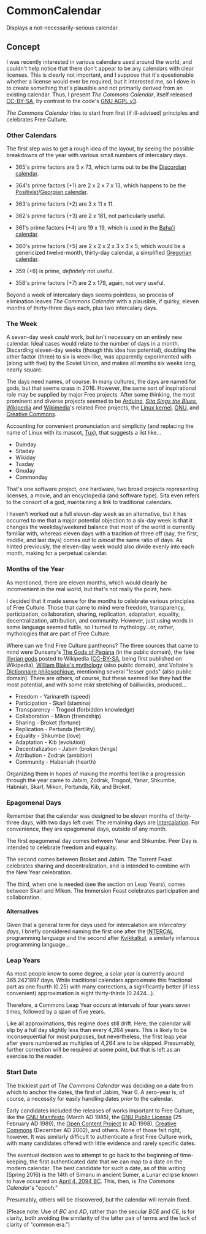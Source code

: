 # CommonCalendar
Displays a not-necessarily-serious calendar.

## Concept

I was recently interested in various calendars used around the world, and couldn't help notice that there don't appear to be any calendars with clear licenses.  This is clearly not important, and I suppose that it's questionable whether a license would ever be required, but it interested me, so I dove in to create something that's plausible and not primarily derived from an existing calendar.  Thus, I present _The Commons Calendar_, itself released [CC-BY-SA](http://creativecommons.org/licenses/by-sa/4.0/legalcode), by contrast to the code's [GNU AGPL v3](https://opensource.org/licenses/agpl-3.0).

_The Commons Calendar_ tries to start from first (if ill-advised) principles and celebrates Free Culture.

### Other Calendars

The first step was to get a rough idea of the layout, by seeing the possible breakdowns of the year with various small numbers of intercalary days.

 - 365's prime factors are 5 x 73, which turns out to be the [Discordian calendar](https://en.wikipedia.org/wiki/Discordian_calendar).
 
 - 364's prime factors (+1) are 2 x 2 x 7 x 13, which happens to be the [Positivist](https://en.wikipedia.org/wiki/Positivist_calendar)/[Georgian calendar](https://en.wikipedia.org/wiki/Hugh_Jones_%28professor%29#Georgian_Calendar_.28Pancronometer.29).

 - 363's prime factors (+2) are 3 x 11 x 11.

 - 362's prime factors (+3) are 2 x 181, not particularly useful.

 - 361's prime factors (+4) are 19 x 19, which is used in the [Baha'i calendar](https://en.wikipedia.org/wiki/Bah%C3%A1'%C3%AD_calendar).

 - 360's prime factors (+5) are 2 x 2 x 2 x 3 x 3 x 5, which would be a genericized twelve-month, thirty-day calendar, a simplified [Gregorian calendar](https://en.wikipedia.org/wiki/Gregorian_calendar).

 - 359 (+6) is prime, _definitely_ not useful.

 - 358's prime factors (+7) are 2 x 179, again, not very useful.

Beyond a week of intercalary days seems pointless, so process of elimination leaves _The Commons Calendar_ with a plausible, if quirky, eleven months of thirty-three days each, plus two intercalary days.

### The Week

A seven-day week _could_ work, but isn't necessary on an entirely new calendar.  Ideal cases would relate to the number of days in a month.  Discarding eleven-day weeks (though this idea has potential), doubling the other factor (three) to six is week-like, was apparently experimented with (along with five) by the Soviet Union, and makes all months six weeks long, nearly square.

The days need names, of course.  In many cultures, the days are named for gods, but that seems crass in 2016.  However, the same sort of inspirational role may be supplied by major Free projects.  After some thinking, the most prominent and diverse projects seemed to be [Arduino](http://www.arduino.cc/), _[Sita Sings the Blues](http://www.sitasingstheblues.com/)_, [Wikipedia](https://en.wikipedia.org/wiki/Main_Page) and [Wikimedia](https://wikimediafoundation.org/wiki/Home)'s related Free projects, the [Linux kernel](https://www.kernel.org/), [GNU](https://gnu.org/), and [Creative Commons](https://creativecommons.org/).

Accounting for convenient pronunciation and simplicity (and replacing the name of Linux with its mascot, [Tux](https://en.wikipedia.org/wiki/Tux)), that suggests a list like...

 - Duinday
 - Sitaday
 - Wikiday
 - Tuxday
 - Gnuday
 - Commonday

That's one software project, one hardware, two broad projects representing licenses, a movie, and an encyclopedia (and software type).  Sita even refers to the consort of a god, maintaining a link to traditional calendars.

I haven't worked out a full eleven-day week as an alternative, but it has occurred to me that a major potential objection to a six-day week is that it changes the weekday/weekend balance that most of the world is currently familiar with, whereas eleven days with a tradition of three off (say, the first, middle, and last days) comes out to _almost_ the same ratio of days.  As hinted previously, the eleven-day week would also divide evenly into each month, making for a perpetual calendar.

### Months of the Year

As mentioned, there are eleven months, which would clearly be inconvenient in the real world, but that's not really the point, here.

I decided that it made sense for the months to celebrate various principles of Free Culture.  Those that came to mind were freedom, transparency, participation, collaboration, sharing, replication, adaptation, equality, decentralization, attribution, and community.  However, just using words in some language seemed futile, so I turned to mythology...or, rather, mythologies that are part of Free Culture.

Where can we find Free Culture pantheons?  The three sources that came to mind were Dunsany's [The Gods of Pegāna](https://en.wikipedia.org/wiki/The_Gods_of_Peg%C4%81na) (in the public domain), the fake [Illyrian gods](https://en.wikipedia.org/w/index.php?title=Paleo-Balkanic_mythology&oldid=192411335) posted to Wikipedia ([CC-BY-SA](https://en.wikipedia.org/wiki/Wikipedia:Text_of_Creative_Commons_Attribution-ShareAlike_3.0_Unported_License), being first published on Wikipedia), [William Blake's mythology](https://en.wikipedia.org/wiki/William_Blake's_mythology) (also public domain), and Voltaire's [Dictionnaire philosophique](https://en.wikipedia.org/wiki/Dictionnaire_philosophique), mentioning several "lesser gods" (also public domain).  There are others, of course, but these seemed like they had the most potential, and with some _mild_ stretching of bailiwicks, produced...

 - Freedom - Yarinareth (speed)
 - Participation - Skarl (stamina)
 - Transparency - Trogool (forbidden knowledge)
 - Collaboration - Mikon (friendship)
 - Sharing - Broket (fortune)
 - Replication - Pertunda (fertility)
 - Equality - Shkumbe (love)
 - Adaptation - Kib (evolution)
 - Decentralization - Jabim (broken things)
 - Attribution - Zodrak (ambition)
 - Community - Habaniah (hearth)

Organizing them in hopes of making the months feel like a progression through the year came to Jabim, Zodrak, Trogool, Yanar, Shkumbe, Habniah, Skarl, Mikon, Pertunda, Kib, and Broket.

### Epagomenal Days

Remember that the calendar was designed to be eleven months of thirty-three days, with two days left over.  The remaining days are [Intercalation](https://en.wikipedia.org/wiki/Intercalation_%28timekeeping%29).  For convenience, they are epagomenal days, outside of any month.

The first epagomenal day comes between Yanar and Shkumbe.  Peer Day is intended to celebrate freedom and equality.

The second comes between Broket and Jabim.  The Torrent Feast celebrates sharing and decentralization, and is intended to combine with the New Year celebration.

The third, when one is needed (see the section on Leap Years), comes between Skarl and Mikon.  The Immersion Feast celebrates participation and collaboration.

#### Alternatives

Given that a general term for days used for intercalation are _intercalary days_, I briefly considered naming the first one after the [INTERCAL](https://en.wikipedia.org/wiki/INTERCAL) programming language and the second after [Kvikkalkul](http://workbench.cadenhead.org/book/homepage24/kvikkalkul/), a similarly infamous programming language...

### Leap Years

As most people know to some degree, a solar year is currently around 365.2421897 days.  While traditional calendars approximate this fractional part as one fourth (0.25) with many corrections, a significantly better (if less convenient) approximation is eight thirty-thirds (0.2424...).

Therefore, a Commons Leap Year occurs at intervals of four years seven times, followed by a span of five years.

Like all approximations, this regime does still drift.  Here, the calendar will slip by a full day slightly less than every 4,264 years.  This is likely to be inconsequential for most purposes, but nevertheless, the first leap year after years numbered as multiples of 4,264 are to be skipped.  Presumably, further correction will be required at some point, but that is left as an exercise to the reader.

### Start Date

The trickiest part of _The Commons Calendar_ was deciding on a date from which to anchor the dates, the first of Jabim, Year 0.  A zero-year is, of course, a necessity for easily handling dates _prior_ to the calendar.

Early candidates included the releases of works important to Free Culture, like the [GNU Manifesto](https://en.wikipedia.org/wiki/GNU_Manifesto) (March AD 1985), the [GNU Public License](https://en.wikipedia.org/wiki/GNU_General_Public_License) (25 February AD 1989), the [Open Content Project](https://en.wikipedia.org/wiki/Open_Content_Project) (c AD 1998), [Creative Commons](https://en.wikipedia.org/wiki/Creative_Commons) (December AD 2002), and others.  None of those felt right, however.  It was similarly difficult to authenticate a first Free Culture work, with many candidates offered with little evidence and rarely specific dates.

The eventual decision was to attempt to go back to the beginning of time-keeping, the first authenticated date that we can map to a date on the modern calendar.  The best candidate for such a date, as of this writing (Spring 2016) is the 14th of Simanu in ancient Sumer, a Lunar eclipse known to have occurred on [April 4, 2094 BC](http://www.historychannel.com.au/classroom/day-in-history/534/earliest-record-of-a-lunar-eclipse).  This, then, is _The Commons Calendar_'s "epoch."

Presumably, others will be discovered, but the calendar will remain fixed.

(Please note:  Use of _BC_ and _AD_, rather than the secular _BCE_ and _CE_, is for clarity, both avoiding the similarity of the latter pair of terms and the lack of clarity of "common era.")



